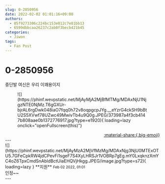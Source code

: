 ```yaml
---
slug: 0-2850956
date: 2022-02-02 01:01:16+09:00
authors:
  - 05f9273306c224bc153e012c7e81bb13
  - 6599dbbcaa26237c2ab0f3becb421b45
categories:
  - Jiwon
tags:
  - Fan Post
---
```


# 0-2850956

<div class="post-container" markdown="1">
<div class="content-container md-sidebar__scrollwrap" markdown="1">

중단발 여신은 우리 이꽤용이지
<figure markdown="1">
![](https://phinf.wevpstatic.net/MjAyMjA2MjBfMTMg/MDAxNjU1NjgzNTE0NjMz.T6gGXUr-bjrAL6rgDwk048iaO7fqq0h72v8oqpgcpJYg.__eYzrG4ckSH9bBtU2S5XVwf78UZwc49MwivTb4u9Q0g.JPEG/373987a4f3cb4147b808aae0b1372776917.jpg?type=e1920){ loading=lazy onclick="openFullscreen(this)"}
</figure>


</div>
</div>

<div style="text-align: right;" markdown="1">
<a href="https://weverse.io/fromis9/fanpost/0-2850956" style="text-align: right;">:material-share:{.big-emoji}</a>
</div>
---

<div class="comments-container md-sidebar__scrollwrap" markdown="1">
<div class="comment" markdown="1">
<div class='id-container' markdown="1">
![](https://phinf.wevpstatic.net/MjAyMzA2MjVfMzMg/MDAxNjg3NjU0MTExOTU5.7GFeCpkRW4jdCPevFi1sgeF7S4XyLHRSJr1VOBRp7gEg.mY0LxqknzXmYC4oZ6TpxCmdSnAbldBctUiaEHQVjHkgg.JPEG/image.jpg?type=s72){ loading=lazy }
**<span class="artist">지원</span>** <small>Feb 02 2022, 01:01</small><br>
</div>
<div class='comment-body' markdown="1">
인정~~
</div>
</div>
</div>
---
